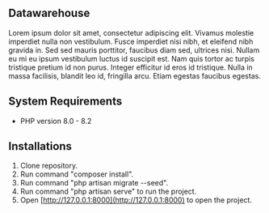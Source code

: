 ## Datawarehouse

Lorem ipsum dolor sit amet, consectetur adipiscing elit. Vivamus molestie imperdiet nulla non vestibulum. Fusce imperdiet nisi nibh, et eleifend nibh gravida in. Sed sed mauris porttitor, faucibus diam sed, ultrices nisi. Nullam eu mi eu ipsum vestibulum luctus id suscipit est. Nam quis tortor ac turpis tristique pretium id non purus. Integer efficitur id eros id tristique. Nulla in massa facilisis, blandit leo id, fringilla arcu. Etiam egestas faucibus egestas.

## System Requirements

-   PHP version 8.0 - 8.2

## Installations

1. Clone repository.
2. Run command "composer install".
3. Run command "php artisan migrate --seed".
4. Run command "php artisan serve" to run the project.
5. Open [http://127.0.0.1:8000](http://127.0.0.1:8000) to open the project.
